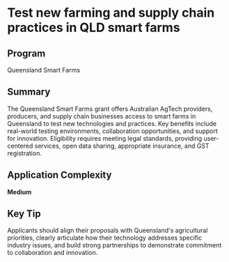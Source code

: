 # Test new farming and supply chain practices in QLD smart farms
  
## Program
Queensland Smart Farms

## Summary
The Queensland Smart Farms grant offers Australian AgTech providers, producers, and supply chain businesses access to smart farms in Queensland to test new technologies and practices. Key benefits include real-world testing environments, collaboration opportunities, and support for innovation. Eligibility requires meeting legal standards, providing user-centered services, open data sharing, appropriate insurance, and GST registration.

## Application Complexity
**Medium**

## Key Tip
Applicants should align their proposals with Queensland's agricultural priorities, clearly articulate how their technology addresses specific industry issues, and build strong partnerships to demonstrate commitment to collaboration and innovation.
